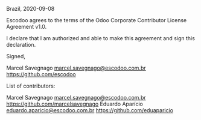 Brazil, 2020-09-08

Escodoo agrees to the terms of the Odoo Corporate Contributor License
Agreement v1.0.

I declare that I am authorized and able to make this agreement and sign this
declaration.

Signed,

Marcel Savegnago marcel.savegnago@escodoo.com.br https://github.com/escodoo

List of contributors:

Marcel Savegnago marcel.savegnago@escodoo.com.br https://github.com/marcelsavegnago
Eduardo Aparício eduardo.aparicio@escodoo.com.br https://github.com/eduaparicio
